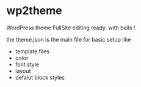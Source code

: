 # wp2theme
WordPress theme FullSite editing ready. with balls  !

the theme.json is the main file for basic setup like
 - template files 
 - color
 - font style 
 - layout 
 - defalut block styles
